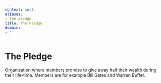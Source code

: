```yaml
---
context: null
aliases:
- the pledge
title: The Pledge
domain:
- ''
---
```


# The Pledge

Organisation where members promise to give away half their wealth during their life-time. Members are for example Bill Gates and Warren Buffet.
